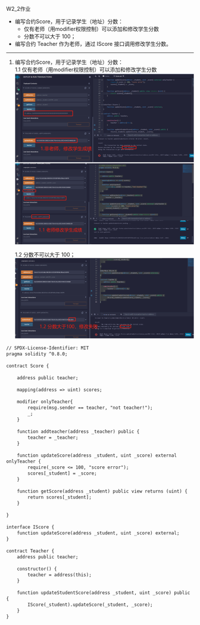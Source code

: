 W2_2作业
* 编写合约Score，⽤于记录学⽣（地址）分数：
   * 仅有⽼师（⽤modifier权限控制）可以添加和修改学⽣分数
   * 分数不可以⼤于 100； 
* 编写合约 Teacher 作为⽼师，通过 IScore 接⼝调⽤修改学⽣分数。

--- 
1. 编写合约Score，⽤于记录学⽣（地址）分数：  
   1.1 仅有⽼师（⽤modifier权限控制）可以添加和修改学⽣分数  
   ![](2022-03-05-15-34-55.png)
   ![](2022-03-05-15-39-03.png)
     
   1.2 分数不可以⼤于 100；  
   ![](2022-03-05-15-40-14.png)

```
// SPDX-License-Identifier: MIT
pragma solidity ^0.8.0;

contract Score {

    address public teacher;

    mapping(address => uint) scores;
    
    modifier onlyTeacher{
        require(msg.sender == teacher, "not teacher!");
        _;
    }

    function addteacher(address _teacher) public {
        teacher = _teacher;
    }

    function updateScore(address _student, uint _score) external onlyTeacher {
        require(_score <= 100, "score error");
        scores[_student] = _score;
    }

    function getScore(address _student) public view returns (uint) {
        return scores[_student];
    }

}

interface IScore {
    function updateScore(address _student, uint _score) external;
}

contract Teacher {
    address public teacher;

    constructor() {
        teacher = address(this);
    }

    function updateStudentScore(address _student, uint _score) public {
        IScore(_student).updateScore(_student, _score);
    } 
}
``` 